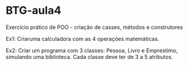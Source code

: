 # BTG-aula4

Exercício prático de POO - criação de casses, métodos e construtores

Ex1: Criaruma calculadora com as 4 operações matemáticas.

Ex2: Criar um programa com 3 classes: Pessoa, Livro e Emprestimo, simulando uma biblioteca. Cada classe deve ter de 3 a 5 atributos.
